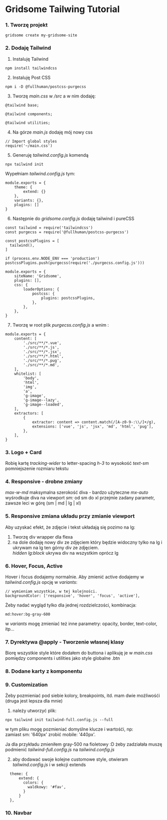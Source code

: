 # Gridsome Tailwing Tutorial


### 1. Tworzę projekt
```
gridsome create my-gridsome-site
```


### 2. Dodaję Tailwind

1. Instaluję Tailwind
```
npm install tailwindcss
```

2. Instaluję Post CSS
```
npm i -D @fullhuman/postcss-purgecss
```

3. Tworzę *main.css* w */src* a w nim dodaję:
```
@tailwind base;

@tailwind components;

@tailwind utilities;
```

4. Na górze *main.js* dodaję mój nowy css
```
// Import global styles
require('~/main.css')
```

5. Generuję *tailwind.config.js* komendą
```
npx tailwind init
```
Wypełniam *tailwind.config.js* tym:
```
module.exports = {
    theme: {
        extend: {}
    },
    variants: {},
    plugins: []
}
```

6. Następnie do *gridsome.config.js* dodaję tailwind i pureCSS

```
const tailwind = require('tailwindcss')
const purgecss = require('@fullhuman/postcss-purgecss')

const postcssPlugins = [
  tailwind(),
]

if (process.env.NODE_ENV === 'production') postcssPlugins.push(purgecss(require('./purgecss.config.js')))

module.exports = {
    siteName: 'Gridsome',
    plugins: [],
    css: {
        loaderOptions: {
            postcss: {
                plugins: postcssPlugins,
            },
        },
    },
}
```

7. Tworzę w root plik *purgecss.config.js* a wnim :
```
module.exports = {
    content: [
        './src/**/*.vue',
        './src/**/*.js',
        './src/**/*.jsx',
        './src/**/*.html',
        './src/**/*.pug',
        './src/**/*.md',
    ],
    whitelist: [
        'body',
        'html',
        'img',
        'a',
        'g-image',
        'g-image--lazy',
        'g-image--loaded',
    ],
    extractors: [
        {
            extractor: content => content.match(/[A-z0-9-:\\/]+/g),
            extensions: ['vue', 'js', 'jsx', 'md', 'html', 'pug'],
        },
    ],
}
```


### 3. Logo + Card
Robię kartę
*tracking-wider* to letter-spacing
*h-3* to wysokość
*text-sm* pomniejszenie rozmiaru tekstu


### 4. Responsive - drobne zmiany
*max-w-md* maksymalna szerokość diva - bardzo użyteczne
*mx-auto*  wyśrodkuje diva na viewport
*sm:* od sm do xl przejmie zadany parametr, zawsze leci w górę (sm | md | lg | xl)

### 5. Responsive zmiana układu przy zmianie viewport

Aby uzyskać efekt, że zdjęcie i tekst układają się pozimo na lg:  
1. Tworzę div wrapper dla flexa
2. na dole dodaję nowy div ze zdjęciem który będzie widoczny
tylko na lg i ukrywam na lg ten górny div ze zdjęciem.  
*hidden lg:block* ukrywa div na wszystkim oprócz lg


### 6. Hover, Focus, Active
Hover i focus dodajemy normalnie. Aby zmienić active dodajemy w *tailwind.config.js* opcję w *variants*:
```
// wymieniam wszystkie, w tej kolejności.
backgroundColor: ['responsive', 'hover', 'focus', 'active'],
```

Żeby nadać wygląd tylko dla jednej rozdzielczości, kombinacja:
```
md:hover:bg-gray-600
```

w *variants* mogę zmieniać też inne parametry: opacity, border, text-color, itp...

### 7. Dyrektywa @apply - Tworzenie własnej klasy

Biorę wszystkie style które dodałem do buttona i aplikuję je w *main.css* pomiędzy components i utilities jako style globalne .btn


### 8. Dodane karty z komponentu


### 9. Customization
Żeby pozmieniać pod siebie kolory, breakpoints, itd. mam dwie możliwośći  (druga jest lepsza dla mnie)
1. należy utworzyć plik:
```
npx tailwind init tailwind-full.config.js --full
```
w tym pliku mogę pozmieniać domyślne klucze i wartośći, np:  
zamiast sm: '640px' zrobić mobile: '440px'.  

Ja dla przykładu zmieniłem gray-500 na fioletowy :D 
żeby zadziałała muszę podmienić *tailwind-full.config.js* na *tailwind.config.js*

2. aby dodawać swoje kolejne customowe style, otwieram *tailwind.config.js* i w sekcji extends
```
  theme: {
      extend: {
        colors: {
          waldkowy: '#fav',
        }
      }
  },
``` 

### 10. Navbar

